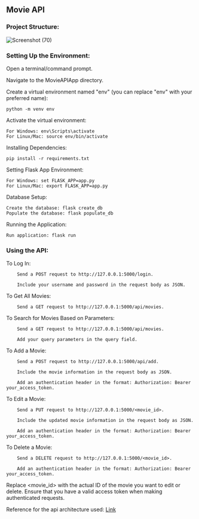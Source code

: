 ## Movie API

### Project Structure:


![Screenshot (70)](https://github.com/Mahak-Gupta25/Beyondcc_movie_api/assets/85742867/e977d6e2-3fdd-4920-8d62-56b9375fe341)


### Setting Up the Environment:

Open a terminal/command prompt.

Navigate to the MovieAPIApp directory.

Create a virtual environment named "env" (you can replace "env" with your preferred name):

    python -m venv env

Activate the virtual environment:

    For Windows: env\Scripts\activate
    For Linux/Mac: source env/bin/activate

Installing Dependencies:

    pip install -r requirements.txt

Setting Flask App Environment:

    For Windows: set FLASK_APP=app.py
    For Linux/Mac: export FLASK_APP=app.py

Database Setup:

    Create the database: flask create_db
    Populate the database: flask populate_db

Running the Application:

    Run application: flask run

### Using the API:

To Log In:
    
        Send a POST request to http://127.0.0.1:5000/login.
        
        Include your username and password in the request body as JSON.

To Get All Movies:

        Send a GET request to http://127.0.0.1:5000/api/movies.

To Search for Movies Based on Parameters:

        Send a GET request to http://127.0.0.1:5000/api/movies.
        
        Add your query parameters in the query field.

To Add a Movie:

        Send a POST request to http://127.0.0.1:5000/api/add.
        
        Include the movie information in the request body as JSON.
        
        Add an authentication header in the format: Authorization: Bearer your_access_token.

To Edit a Movie:
    
        Send a PUT request to http://127.0.0.1:5000/<movie_id>.
        
        Include the updated movie information in the request body as JSON.
        
        Add an authentication header in the format: Authorization: Bearer your_access_token.

To Delete a Movie:

        Send a DELETE request to http://127.0.0.1:5000/<movie_id>.
        
        Add an authentication header in the format: Authorization: Bearer your_access_token.

Replace <movie_id> with the actual ID of the movie you want to edit or delete. Ensure that you have a valid access token when making authenticated requests.

Reference for the api architecture used: [Link](https://medium.com/geekculture/how-to-architect-your-flask-rest-api-abf95637d9f5)
